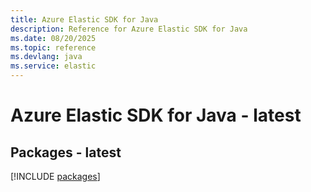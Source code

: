 ```yaml
---
title: Azure Elastic SDK for Java
description: Reference for Azure Elastic SDK for Java
ms.date: 08/20/2025
ms.topic: reference
ms.devlang: java
ms.service: elastic
---
```

# Azure Elastic SDK for Java - latest
## Packages - latest
[!INCLUDE [packages](elastic-index.md)]